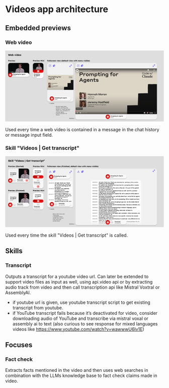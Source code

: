 # Videos app architecture

## Embedded previews

### Web video

![Web video preview](../../images/apps/videos/previews/web_video.png)

Used every time a web video is contained in a message in the chat history or message input field.

### Skill "Videos | Get transcript"

![Skill "Videos | Get transcript" preview](../../images/apps/videos/previews/get_transcript.png)

Used every time the skill "Videos | Get transcript" is called.

## Skills

### Transcript

Outputs a transcript for a youtube video url. Can later be extended to support video files as input as well, using api.video api or by extracting audio track from video and then call transcription api like Mistral Voxtral or AssemblyAI.

- if youtube url is given, use youtube transcript script to get existing transcript from youtube.
- if YouTube transcript fails because it’s deactivated for video, consider downloading audio of YouTube and transcribe via mistral voxal or assembly ai to text (also curious to see response for mixed languages videos like https://www.youtube.com/watch?v=wawwwU6Iv1E)


## Focuses

### Fact check

Extracts facts mentioned in the video and then uses web searches in combination with the LLMs knowledge base to fact check claims made in video.